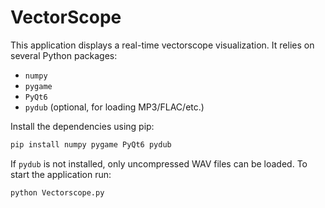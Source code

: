 # VectorScope

This application displays a real-time vectorscope visualization. It relies on
several Python packages:

- `numpy`
- `pygame`
- `PyQt6`
- `pydub` (optional, for loading MP3/FLAC/etc.)

Install the dependencies using pip:

```bash
pip install numpy pygame PyQt6 pydub
```

If `pydub` is not installed, only uncompressed WAV files can be loaded. To start
the application run:

```bash
python Vectorscope.py
```
